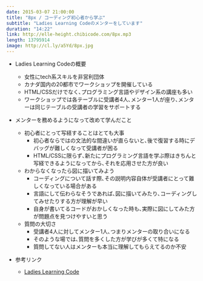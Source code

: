 ```yaml
---
date: 2015-03-07 21:00:00
title: "8px / コーディング初心者から学ぶ"
subtitle: "Ladies Learning Codeのメンターをしています"
duration: "14:22"
link: http://elle-height.chibicode.com/8px.mp3
length: 13795914
image: http://cl.ly/a5Yd/8px.jpg
---
```


* Ladies Learning Codeの概要
  * 女性にtech系スキルを非営利団体
  * カナダ国内の20都市でワークショップを開催している
  * HTML/CSSだけでなく､プログラミング言語やデザイン系の講座も多い
  * ワークショップでは各テーブルに受講者4人､メンター1人が座り､メンターは同じテーブルの受講者の学習をサポートする

* メンターを務めるようになって改めて学んだこと
  * 初心者にとって写経することはとても大事
    * 初心者ならではの文法的な間違いが直らないと､後で復習する時にデバッグが難しくなって受講者が困る
    * HTML/CSSに限らず､新たにプログラミング言語を学ぶ際はきちんと写経できるようになってから､それを応用させた方が良い
  * わからなくなったら図に描いてみよう
    * コーディングについて話す際､その説明内容自体が受講者にとって難しくなっている場合がある
    * 言語にして伝わらなそうであれば､図に描いてみたり､コーディングしてみせたりする方が理解が早い
    * 自身が書いてるコードがおかしくなった時も､実際に図にしてみた方が問題点を見つけやすいと思う
  * 質問の大切さ
    * 受講者4人に対してメンター1人､つまりメンターの取り合いになる
    * そのような場では､質問を多くした方が学びが多くて特になる
    * 質問してない人はメンターも本当に理解してもらえてるのか不安

* 参考リンク
  * <a href="http://ladieslearningcode.com/" target="_blank">Ladies Learning Code</a>
